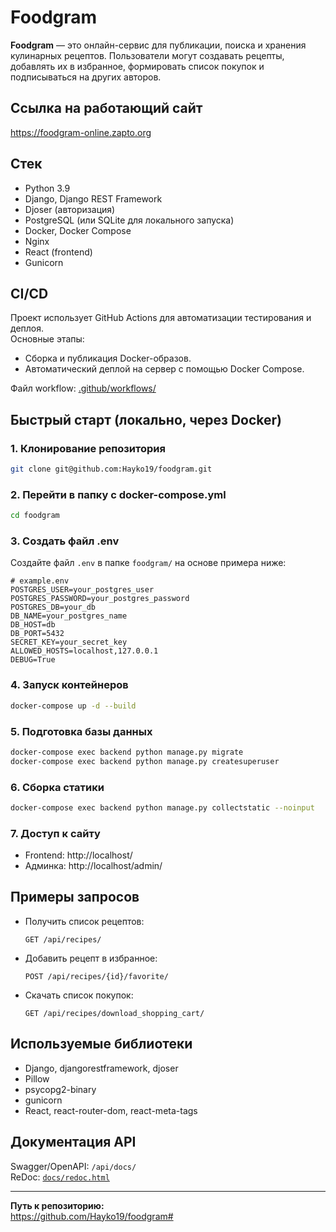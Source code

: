 # Foodgram

**Foodgram** — это онлайн-сервис для публикации, поиска и хранения кулинарных рецептов. Пользователи могут создавать рецепты, добавлять их в избранное, формировать список покупок и подписываться на других авторов.

## Ссылка на работающий сайт
https://foodgram-online.zapto.org

## Стек 

- Python 3.9
- Django, Django REST Framework
- Djoser (авторизация)
- PostgreSQL (или SQLite для локального запуска)
- Docker, Docker Compose
- Nginx
- React (frontend)
- Gunicorn

## CI/CD

Проект использует GitHub Actions для автоматизации тестирования и деплоя.  
Основные этапы:
- Сборка и публикация Docker-образов.
- Автоматический деплой на сервер с помощью Docker Compose.

Файл workflow: [.github/workflows/](.github/workflows/)

## Быстрый старт (локально, через Docker)

### 1. Клонирование репозитория

```sh
git clone git@github.com:Hayko19/foodgram.git
```

### 2. Перейти в папку с docker-compose.yml

```sh
cd foodgram
```

### 3. Создать файл .env

Создайте файл `.env` в папке `foodgram/` на основе примера ниже:

```env
# example.env
POSTGRES_USER=your_postgres_user
POSTGRES_PASSWORD=your_postgres_password
POSTGRES_DB=your_db
DB_NAME=your_postgres_name
DB_HOST=db
DB_PORT=5432
SECRET_KEY=your_secret_key
ALLOWED_HOSTS=localhost,127.0.0.1
DEBUG=True
```

### 4. Запуск контейнеров

```sh
docker-compose up -d --build
```

### 5. Подготовка базы данных

```sh
docker-compose exec backend python manage.py migrate
docker-compose exec backend python manage.py createsuperuser
```

### 6. Сборка статики

```sh
docker-compose exec backend python manage.py collectstatic --noinput
```

### 7. Доступ к сайту

- Frontend: http://localhost/
- Админка: http://localhost/admin/

## Примеры запросов

- Получить список рецептов:
  ```
  GET /api/recipes/
  ```
- Добавить рецепт в избранное:
  ```
  POST /api/recipes/{id}/favorite/
  ```
- Скачать список покупок:
  ```
  GET /api/recipes/download_shopping_cart/
  ```

## Используемые библиотеки

- Django, djangorestframework, djoser
- Pillow
- psycopg2-binary
- gunicorn
- React, react-router-dom, react-meta-tags

## Документация API

Swagger/OpenAPI: `/api/docs/`  
ReDoc: [`docs/redoc.html`](docs/redoc.html)

---

**Путь к репозиторию:**  
https://github.com/Hayko19/foodgram#
